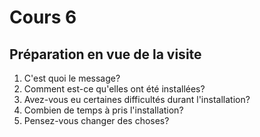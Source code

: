 # Cours 6
## Préparation en vue de la visite
1. C'est quoi le message?
2. Comment est-ce qu'elles ont été installées?
3. Avez-vous eu certaines difficultés durant l'installation?
4. Combien de temps à pris l'installation?
5. Pensez-vous changer des choses?
